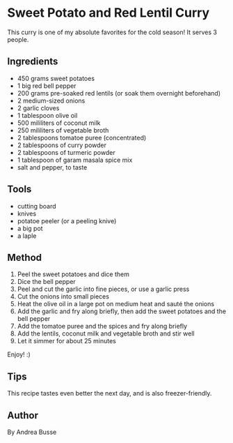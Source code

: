 # Sweet Potato and Red Lentil Curry 

This curry is one of my absolute favorites for the cold season! It serves 3 people.

## Ingredients

* 450 grams sweet potatoes
* 1 big red bell pepper
* 200 grams pre-soaked red lentils (or soak them overnight beforehand)
* 2 medium-sized onions
* 2 garlic cloves
* 1 tablespoon olive oil
* 500 mililiters of coconut milk
* 250 mililiters of vegetable broth
* 2 tablespoons tomatoe puree (concentrated)
* 2 tablespoons of curry powder
* 2 tablespoons of turmeric powder
* 1 tablespoon of garam masala spice mix 
* salt and pepper, to taste

## Tools

* cutting board
* knives
* potatoe peeler (or a peeling knive)
* a big pot
* a laple

## Method

1. Peel the sweet potatoes and dice them
2. Dice the bell pepper
3. Peel and cut the garlic into fine pieces, or use a garlic press
4. Cut the onions into small pieces
5. Heat the olive oil in a large pot on medium heat and sauté the onions
6. Add the garlic and fry along briefly, then add the sweet potatoes and the bell pepper
7. Add the tomatoe puree and the spices and fry along briefly
8. Add the lentils, coconut milk and vegetable broth and stir well
9. Let it simmer for about 25 minutes  

Enjoy! :) 

## Tips

This recipe tastes even better the next day, and is also freezer-friendly.

## Author

By Andrea Busse
